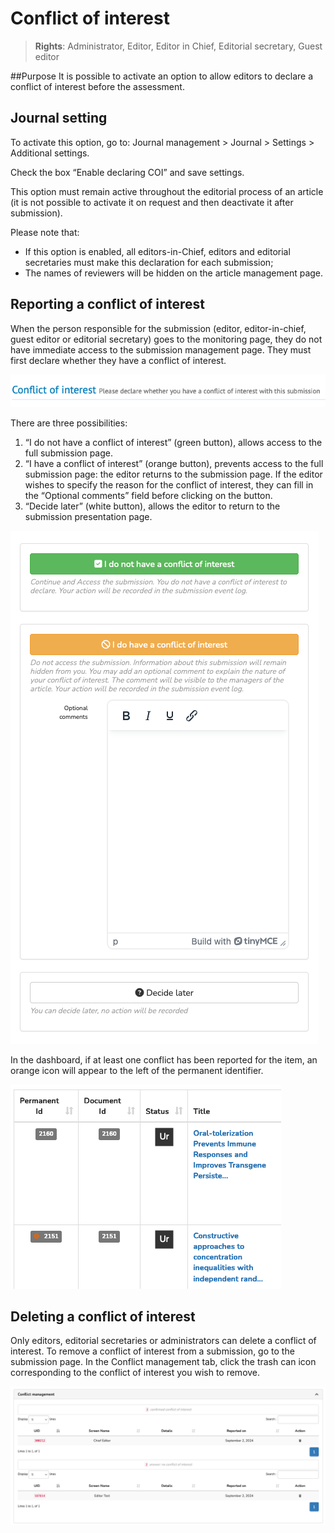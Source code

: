 # Conflict of interest

> **Rights**: Administrator, Editor, Editor in Chief, Editorial secretary, Guest editor

##Purpose
It is possible to activate an option to allow editors to declare a conflict of interest before the assessment.

## Journal setting
To activate this option, go to: Journal management > Journal > Settings > Additional settings.

Check the box “Enable declaring COI” and save settings.

This option must remain active throughout the editorial process of an article (it is not possible to activate it on request and then deactivate it after submission).

Please note that: 

- If this option is enabled, all editors-in-Chief, editors and editorial secretaries must make this declaration for 
each submission;
- The names of reviewers will be hidden on the article management page.

## Reporting a conflict of interest
When the person responsible for the submission (editor, editor-in-chief, guest editor or editorial secretary) goes to the monitoring page, they do not have immediate access to the submission management page. They must first declare whether they have a conflict of interest.

![Alt text](img/coi-1.png "Reporting a conflict of interest")

There are three possibilities: 

1. “I do not have a conflict of interest” (green button), allows access to the full submission page.
2. “I have a conflict of interest” (orange button), prevents access to the full submission page: the editor returns to 
   the submission page. If the editor wishes to specify the reason for the conflict of interest, they can fill in the “Optional comments” field before clicking on the button.
3. “Decide later” (white button), allows the editor to return to the submission presentation page.

![Alt text](img/coi-2.png "Conflict of interest declaration options")

In the dashboard, if at least one conflict has been reported for the item, an orange icon will appear to the left of the permanent identifier.

![Alt text](img/coi-4.png "Conflict of interest indication")

## Deleting a conflict of interest
Only editors, editorial secretaries or administrators can delete a conflict of interest.
To remove a conflict of interest from a submission, go to the submission page. In the Conflict management tab, click the trash can icon corresponding to the conflict of interest you wish to remove.

![Alt text](img/coi-3.png "Deleting a conflict of interest")